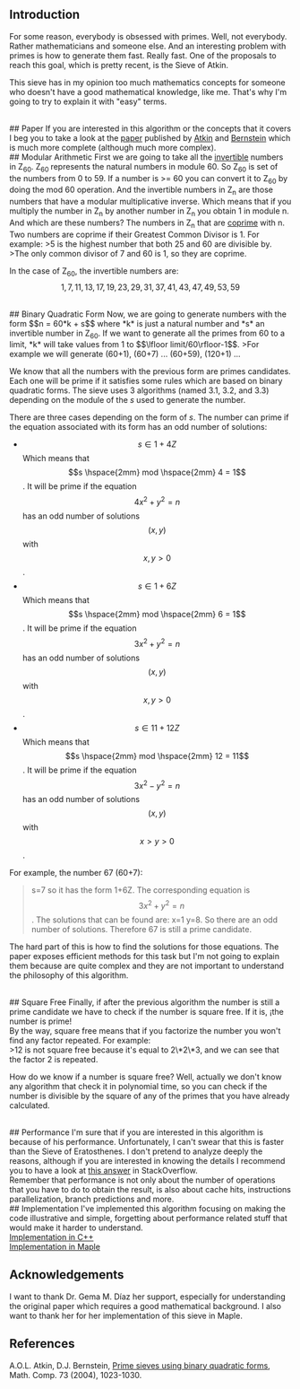## Introduction
For some reason, everybody is obsessed with primes. Well, not everybody. Rather mathematicians and someone else. And an interesting problem with primes is how to generate them fast. Really fast. One of the proposals to reach this goal, which is pretty recent, is the Sieve of Atkin.

This sieve has in my opinion too much mathematics concepts for someone who doesn't have a good mathematical knowledge, like me. That's why I'm going to try to explain it with "easy" terms.

<br/>
## Paper
If you are interested in this algorithm or the concepts that it covers I beg you to take a look at the <a href="http://www.ams.org/mcom/2004-73-246/S0025-5718-03-01501-1/S0025-5718-03-01501-1.pdf">paper</a> published by <a href="https://en.wikipedia.org/wiki/A._O._L._Atkin">Atkin</a> and <a href="https://en.wikipedia.org/wiki/Daniel_J._Bernstein">Bernstein</a> which is much more complete (although much more complex).

<br/>
## Modular Arithmetic
First we are going to take all the <a href="https://en.wikipedia.org/wiki/Modular_multiplicative_inverse">invertible</a> numbers in Z<sub>60</sub>. Z<sub>60 </sub>represents the natural numbers in module 60. So Z<sub>60</sub> is set of the numbers from 0 to 59.  If a number is >= 60 you can convert it to Z<sub>60</sub> by doing the mod 60 operation. And the invertible numbers in Z<sub>n</sub> are those numbers that have a modular multiplicative inverse. Which means that if you multiply the number in Z<sub>n</sub> by another number in Z<sub>n</sub> you obtain 1 in module n. And which are these numbers? The numbers in Z<sub>n</sub> that are  <a href="https://en.wikipedia.org/wiki/Coprime_integers">coprime</a> with n. <br />Two numbers are coprime if their Greatest Common Divisor is 1. For example:
>5 is the highest number that both 25 and 60 are divisible by.<br/> 
>The only common divisor of 7 and 60 is 1, so they are coprime.

In the case of Z<sub>60</sub>, the invertible numbers are:<br/>
$$
1,7,11,13,17,19,23,29,31,37,41,43,47,49,53,59
$$

<br/>
## Binary Quadratic Form
Now, we are going to generate numbers with the form $$n = 60*k + s$$ where *k* is just a natural number and *s* an invertible number in Z<sub>60</sub>. If we want to generate all the primes from 60 to a limit, *k* will take values from 1 to $$\lfloor limit/60\rfloor-1$$.
>For example we will generate (60+1), (60+7) ... (60+59), (120+1) ...

We know that all the numbers with the previous form are primes candidates. Each one will be prime if it satisfies some rules which are based on binary quadratic forms. The sieve uses 3 algorithms (named 3.1, 3.2, and 3.3) depending on the module of the *s* used to generate the number. 

There are three cases depending on the form of *s*. The number can prime if the equation associated with its form has an odd number of solutions:

 - $$s \in 1+4Z$$ Which means that $$s \hspace{2mm} mod \hspace{2mm} 4 = 1$$. It will be prime if the equation $$4x^2+y^2=n$$ has an odd number of solutions $$(x,y)$$ with $$x,y > 0$$.
 - $$s \in 1+6Z$$ Which means that  $$s \hspace{2mm} mod \hspace{2mm} 6 = 1$$.  It will be prime if the equation $$3x^2+y^2=n$$ has an odd number of solutions $$(x,y)$$ with $$x,y > 0$$.
 - $$s \in 11+12Z$$ Which means that  $$s \hspace{2mm} mod \hspace{2mm} 12 = 11$$.  It will be prime if the equation $$3x^2-y^2=n$$ has an odd number of solutions $$(x,y)$$ with $$x > y > 0$$.

For example, the number 67 (60+7):<br/>
>s=7 so it has the form 1+6Z. The corresponding equation is  $$3x^2+y^2=n$$.
>The solutions that can be found are: 
>x=1 y=8. So there are an odd number of solutions. Therefore 67 is still a prime candidate.

The hard part of this is how to find the solutions for those equations. The paper exposes efficient methods for this task but I'm not going to explain them because are quite complex and they are not important to understand the philosophy of this algorithm.

<br/>
## Square Free
Finally, if after the previous algorithm the number is still a prime candidate we have to check if the number is square free. If it is, ¡the number is prime!
<br/>
By the way, square free means that if you factorize the number you won't find any factor repeated. For example:<br/>
>12 is not square free because it's equal to 2\*2\*3, and we can see that the factor 2 is repeated.

How do we know if a number is square free? Well, actually we don't know any algorithm that check it in polynomial time, so you can check if the number is divisible by the square of any of the primes that you have already calculated. 

<br/>
## Performance
I'm sure that if you are interested in this algorithm is because of his performance. Unfortunately, I can't swear that this is faster than the Sieve of Eratosthenes. I don't pretend to analyze deeply the reasons, although if you are interested in knowing the details I recommend you to have a look at <a href="http://stackoverflow.com/questions/19388106/the-sieve-of-atkin/22161595#22161595">this answer</a> in StackOverflow.
<br/>
Remember that performance is not only about the number of operations that you have to do to obtain the result, is also about cache hits, instructions parallelization, branch predictions and more. 

<br/>
## Implementation
I've implemented this algorithm focusing on making the code illustrative and simple, forgetting about performance related stuff that would make it harder to understand.<br/>
<a href="https://github.com/fylux/SieveOfAtkin">Implementation in C++</a><br/>
<a href="https://github.com/fylux/SieveOfAtkin">Implementation in Maple</a>


## Acknowledgements
I want to thank Dr. Gema M. Díaz her support, especially for understanding the original paper which requires a good mathematical background. I also want to thank her for her implementation of this sieve in Maple. 

## References
A.O.L. Atkin, D.J. Bernstein, <a href="http://www.ams.org/mcom/2004-73-246/S0025-5718-03-01501-1/S0025-5718-03-01501-1.pdf">Prime sieves using binary quadratic forms</a>, Math. Comp. 73 (2004), 1023-1030.
